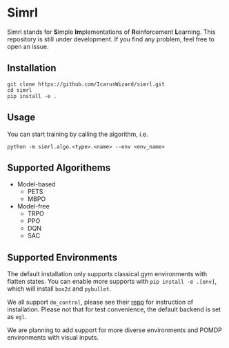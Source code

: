 # Simrl
Simrl stands for **S**imple **Im**plementations of **R**einforcement **L**earning. 
This repository is still under development. If you find any problem, feel free to open an issue.

## Installation
```
git clone https://github.com/IcarusWizard/simrl.git
cd simrl 
pip install -e .
```

## Usage
You can start training by calling the algorithm, i.e.
```
python -m simrl.algo.<type>.<name> --env <env_name>
```

## Supported Algorithems
- Model-based
    - PETS
    - MBPO
- Model-free
    - TRPO
    - PPO
    - DQN
    - SAC

## Supported Environments
The default installation only supports classical gym environments with flatten states.
You can enable more supports with `pip install -e .[env]`, which will install `box2d` and `pybullet`. 

We all support `dm_control`, please see their [repo](https://github.com/deepmind/dm_control) for instruction of installation. Please not that for test convenience, the default backend is set as `egl`.

We are planning to add support for more diverse environments and POMDP environments with visual inputs. 